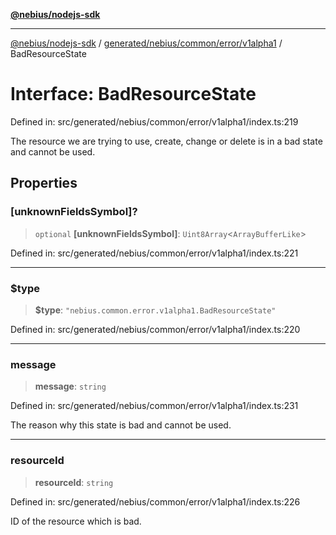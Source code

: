 [**@nebius/nodejs-sdk**](../../../../../../README.md)

***

[@nebius/nodejs-sdk](../../../../../../README.md) / [generated/nebius/common/error/v1alpha1](../README.md) / BadResourceState

# Interface: BadResourceState

Defined in: src/generated/nebius/common/error/v1alpha1/index.ts:219

The resource we are trying to use, create, change or delete is in a bad state and cannot be used.

## Properties

### \[unknownFieldsSymbol\]?

> `optional` **\[unknownFieldsSymbol\]**: `Uint8Array`\<`ArrayBufferLike`\>

Defined in: src/generated/nebius/common/error/v1alpha1/index.ts:221

***

### $type

> **$type**: `"nebius.common.error.v1alpha1.BadResourceState"`

Defined in: src/generated/nebius/common/error/v1alpha1/index.ts:220

***

### message

> **message**: `string`

Defined in: src/generated/nebius/common/error/v1alpha1/index.ts:231

The reason why this state is bad and cannot be used.

***

### resourceId

> **resourceId**: `string`

Defined in: src/generated/nebius/common/error/v1alpha1/index.ts:226

ID of the resource which is bad.
